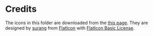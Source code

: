 # Credits

The icons in this folder are downloaded from the [this page](https://www.flaticon.com/free-icon/focus_1733400). They are designed by [surang](https://www.flaticon.com/authors/surang) from [FlatIcon](https://www.flaticon.com) with [FlatIcon Basic License](https://file000.flaticon.com/downloads/license/license.pdf).
